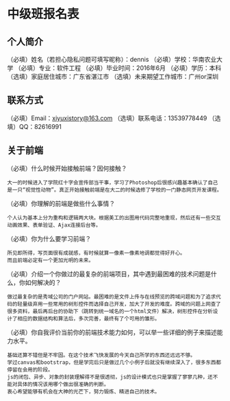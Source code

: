 # 中级班报名表

## 个人简介

（必填）姓名（若担心隐私问题可填写昵称）：dennis
（必填）学校：华南农业大学
（必填）专业：软件工程
（必填）毕业时间：2016年6月
（必填）学历：本科
（选填）家庭居住城市：广东省湛江市
（选填）未来期望工作城市：广州or深圳

## 联系方式

（必填）Email：xiyuxistory@163.com
（选填）联系电话：13539778449
（选填）QQ：82616991

## 关于前端

（必填）什么时候开始接触前端？因何接触？

	大一的时候进入了学院红十字会宣传部当干事，学习了Photoshop后很感兴趣基本确认了自己是一只“视觉性动物”。真正开始接触前端是在大二的时候选修了学校的一门静态网页开发课程。

（必填）你理解的前端是做些什么事情？

	个人认为基本上分为重构和逻辑两大块。根据美工的出图用代码完整地重现，然后还有一些交互动画效果、表单验证、Ajax连接后台等。

（必填）你为什么要学习前端？

	所见即所得，写页面很有成就感，有时候就算一像素一像素地调都觉得好开心。
	而且前端必定有一个更加光明的未来。

（必填）介绍一个你做过的最复杂的前端项目，其中遇到最困难的技术问题是什么，你如何解决的？

	做过最复杂的是秀域公司的门户网站。最困难的是文件上传与在线预览的跨域问题和为了追求代码的轻量级弃用一些常用的树形控件而选择自己开发，加大了开发的难度。跨域的问题上网查了很多资料，最后再后台的协助下（跳转到统一域名的一个html文件）解决，树形控件在分析设计了相应的数据结构和算法后，多次完善，最终有了个可用的雏形。
      
（必填）你自我评价当前你的前端技术能力如何，可以举一些详细的例子来描述能力水平。

	基础还算不错但是不牢固。在这个技术飞快发展的今天自己所学的东西还远远不够。
	学过canvas和bootstrap，但是学完后只是做过几个小例子后就没有继续深入了，很多东西都停留在会用的阶段。
	js的闭包、异步、对象的封装理解得不是很透彻，js的设计模式也只是掌握了寥寥几种，还不能对具体的情况该用哪个做出很准确的判断。
	衷心希望能够有机会在大神的光芒下，努力锻炼、精进自己的技术。

